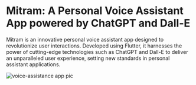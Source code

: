 # Mitram: A Personal Voice Assistant App powered by ChatGPT and Dall-E

 Mitram is an innovative personal voice assistant app designed to revolutionize user interactions.
 Developed using Flutter, it harnesses the power of cutting-edge technologies such as ChatGPT and Dall-E to deliver an
unparalleled user experience, setting new standards in personal assistant applications.

![voice-assistance app pic](https://github.com/AShisH5SHaRmA/Mithram/assets/96685162/fb198618-80ed-4bfc-b554-9d91cf5d769f)
